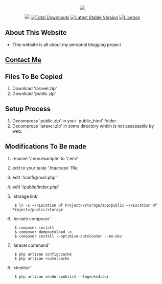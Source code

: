 <p align="center"><img src="https://www.abdevp.tk/favicon.png"></p>

<p align="center">
<a href="https://travis-ci.org/laravel/framework"><img src="https://travis-ci.org/AshishBhoi/webblog.svg?branch=master"></a>
<a href="https://packagist.org/packages/ashishbhoi/webblog"><img src="https://poser.pugx.org/laravel/framework/d/total.svg" alt="Total Downloads"></a>
<a href="https://packagist.org/packages/ashishbhoi/webblog"><img src="https://poser.pugx.org/laravel/framework/v/stable.svg" alt="Latest Stable Version"></a>
<a href="https://packagist.org/packages/ashishbhoi/webblog"><img src="https://poser.pugx.org/laravel/framework/license.svg" alt="License"></a>
</p>

## About This Website ##

- This website is all about my personal blogging project

## [Contact Me](https://www.abdevp.tk/contact) ##


## Files To Be Copied ##
1. Download 'laravel.zip'
2. Download 'public.zip'

## Setup Process ##
1. Decompress 'public.zip' in your 'public_html' folder
2. Decompress 'laravel.zip' in some directory which is not assessable by web.

## Modifications To Be made ##
1. rename '/.env.example' to '/.env'
2. edit to your taste '.htaccess' File
3. edit '/config/mail.php'
4. edit '/public/index.php' 
5. 'storage link'

        $ ln -s ~/<Location Of Project>/storage/app/public ~/<Location Of Project>/public/storage
6. 'iniciate composer'

        $ composer install
        $ composer dumpautoload -o
        $ composer install --optimize-autoloader --no-dev
7. 'laravel command'

        $ php artisan config:cache
        $ php artisan route:cache
8. 'ckeditor'
        
        $ php artisan vendor:publish --tag=ckeditor
